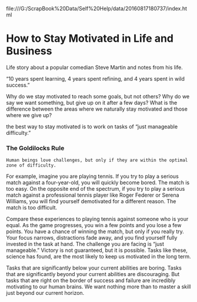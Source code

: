file:///G:/ScrapBook%20Data/Self%20Help/data/20160817180737/index.html

# How to Stay Motivated in Life and Business

Life story about a popular comedian Steve Martin and notes from his life.

“10 years spent learning, 4 years spent refining, and 4 years spent in wild success.”

Why do we stay motivated to reach some goals, but not others? Why do we say we want something, but give up on it after a few days? What is the difference between the areas where we naturally stay motivated and those where we give up?

the best way to stay motivated is to work on tasks of “just manageable difficulty.”

### The Goldilocks Rule

`Human beings love challenges, but only if they are within the optimal zone of difficulty.`



For example, imagine you are playing tennis. If you try to play a serious match against a four-year-old, you will quickly become bored. The match is too easy. On the opposite end of the spectrum, if you try to play a serious match against a professional tennis player like Roger Federer or Serena Williams, you will find yourself demotivated for a different reason. The match is too difficult.

Compare these experiences to playing tennis against someone who is your equal. As the game progresses, you win a few points and you lose a few points. You have a chance of winning the match, but only if you really try. Your focus narrows, distractions fade away, and you find yourself fully invested in the task at hand. The challenge you are facing is “just manageable.” Victory is not guaranteed, but it is possible. Tasks like these, science has found, are the most likely to keep us motivated in the long term.

Tasks that are significantly below your current abilities are boring. Tasks that are significantly beyond your current abilities are discouraging. But tasks that are right on the border of success and failure are incredibly motivating to our human brains. We want nothing more than to master a skill just beyond our current horizon.

